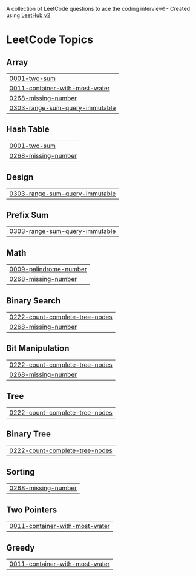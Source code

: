 A collection of LeetCode questions to ace the coding interview! - Created using [LeetHub v2](https://github.com/arunbhardwaj/LeetHub-2.0)
<!---LeetCode Topics Start-->
# LeetCode Topics
## Array
|  |
| ------- |
| [0001-two-sum](https://github.com/yeinMOON/LeetCode/tree/master/0001-two-sum) |
| [0011-container-with-most-water](https://github.com/yeinMOON/LeetCode/tree/master/0011-container-with-most-water) |
| [0268-missing-number](https://github.com/yeinMOON/LeetCode/tree/master/0268-missing-number) |
| [0303-range-sum-query-immutable](https://github.com/yeinMOON/LeetCode/tree/master/0303-range-sum-query-immutable) |
## Hash Table
|  |
| ------- |
| [0001-two-sum](https://github.com/yeinMOON/LeetCode/tree/master/0001-two-sum) |
| [0268-missing-number](https://github.com/yeinMOON/LeetCode/tree/master/0268-missing-number) |
## Design
|  |
| ------- |
| [0303-range-sum-query-immutable](https://github.com/yeinMOON/LeetCode/tree/master/0303-range-sum-query-immutable) |
## Prefix Sum
|  |
| ------- |
| [0303-range-sum-query-immutable](https://github.com/yeinMOON/LeetCode/tree/master/0303-range-sum-query-immutable) |
## Math
|  |
| ------- |
| [0009-palindrome-number](https://github.com/yeinMOON/LeetCode/tree/master/0009-palindrome-number) |
| [0268-missing-number](https://github.com/yeinMOON/LeetCode/tree/master/0268-missing-number) |
## Binary Search
|  |
| ------- |
| [0222-count-complete-tree-nodes](https://github.com/yeinMOON/LeetCode/tree/master/0222-count-complete-tree-nodes) |
| [0268-missing-number](https://github.com/yeinMOON/LeetCode/tree/master/0268-missing-number) |
## Bit Manipulation
|  |
| ------- |
| [0222-count-complete-tree-nodes](https://github.com/yeinMOON/LeetCode/tree/master/0222-count-complete-tree-nodes) |
| [0268-missing-number](https://github.com/yeinMOON/LeetCode/tree/master/0268-missing-number) |
## Tree
|  |
| ------- |
| [0222-count-complete-tree-nodes](https://github.com/yeinMOON/LeetCode/tree/master/0222-count-complete-tree-nodes) |
## Binary Tree
|  |
| ------- |
| [0222-count-complete-tree-nodes](https://github.com/yeinMOON/LeetCode/tree/master/0222-count-complete-tree-nodes) |
## Sorting
|  |
| ------- |
| [0268-missing-number](https://github.com/yeinMOON/LeetCode/tree/master/0268-missing-number) |
## Two Pointers
|  |
| ------- |
| [0011-container-with-most-water](https://github.com/yeinMOON/LeetCode/tree/master/0011-container-with-most-water) |
## Greedy
|  |
| ------- |
| [0011-container-with-most-water](https://github.com/yeinMOON/LeetCode/tree/master/0011-container-with-most-water) |
<!---LeetCode Topics End-->